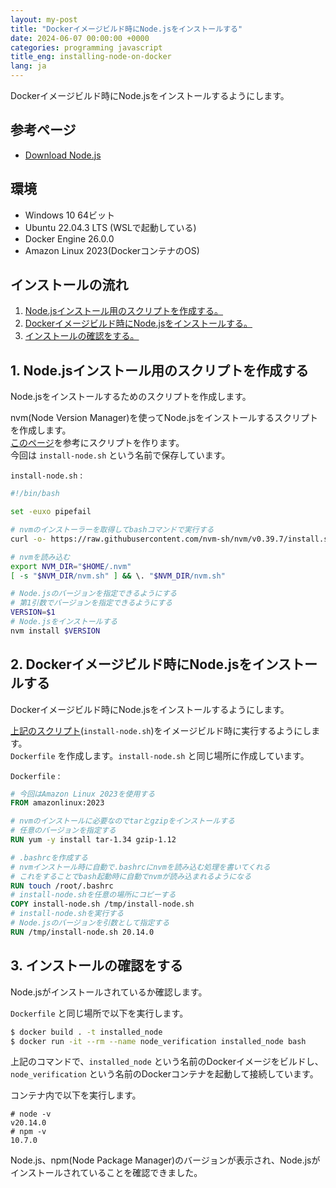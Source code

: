 ```yaml
---
layout: my-post
title: "Dockerイメージビルド時にNode.jsをインストールする"
date: 2024-06-07 00:00:00 +0000
categories: programming javascript
title_eng: installing-node-on-docker
lang: ja
---
```


Dockerイメージビルド時にNode.jsをインストールするようにします。

## 参考ページ
- [Download Node.js](https://nodejs.org/en/download/package-manager)

## 環境
- Windows 10 64ビット
- Ubuntu 22.04.3 LTS (WSLで起動している)
- Docker Engine 26.0.0
- Amazon Linux 2023(DockerコンテナのOS)

## インストールの流れ
1. [Node.jsインストール用のスクリプトを作成する。](#1-nodejsインストール用のスクリプトを作成する)
2. [Dockerイメージビルド時にNode.jsをインストールする。](#2-dockerイメージビルド時にnodejsをインストールする)
3. [インストールの確認をする。](#3-インストールの確認をする)

## 1. Node.jsインストール用のスクリプトを作成する
Node.jsをインストールするためのスクリプトを作成します。  

nvm(Node Version Manager)を使ってNode.jsをインストールするスクリプトを作成します。  
[このページ](https://nodejs.org/en/download/package-manager)を参考にスクリプトを作ります。  
今回は `install-node.sh` という名前で保存しています。

`install-node.sh` :
```bash
#!/bin/bash

set -euxo pipefail

# nvmのインストーラーを取得してbashコマンドで実行する
curl -o- https://raw.githubusercontent.com/nvm-sh/nvm/v0.39.7/install.sh | bash

# nvmを読み込む
export NVM_DIR="$HOME/.nvm"
[ -s "$NVM_DIR/nvm.sh" ] && \. "$NVM_DIR/nvm.sh"

# Node.jsのバージョンを指定できるようにする
# 第1引数でバージョンを指定できるようにする
VERSION=$1
# Node.jsをインストールする
nvm install $VERSION
```

## 2. Dockerイメージビルド時にNode.jsをインストールする
Dockerイメージビルド時にNode.jsをインストールするようにします。

[上記のスクリプト](#1-nodejsインストール用のスクリプトを作成する)(`install-node.sh`)をイメージビルド時に実行するようにします。  
`Dockerfile` を作成します。`install-node.sh` と同じ場所に作成しています。

`Dockerfile` :
```dockerfile
# 今回はAmazon Linux 2023を使用する
FROM amazonlinux:2023

# nvmのインストールに必要なのでtarとgzipをインストールする
# 任意のバージョンを指定する
RUN yum -y install tar-1.34 gzip-1.12

# .bashrcを作成する
# nvmインストール時に自動で.bashrcにnvmを読み込む処理を書いてくれる
# これをすることでbash起動時に自動でnvmが読み込まれるようになる
RUN touch /root/.bashrc
# install-node.shを任意の場所にコピーする
COPY install-node.sh /tmp/install-node.sh
# install-node.shを実行する
# Node.jsのバージョンを引数として指定する
RUN /tmp/install-node.sh 20.14.0
```

## 3. インストールの確認をする
Node.jsがインストールされているか確認します。

`Dockerfile` と同じ場所で以下を実行します。

```bash
$ docker build . -t installed_node
$ docker run -it --rm --name node_verification installed_node bash
```

上記のコマンドで、`installed_node` という名前のDockerイメージをビルドし、`node_verification` という名前のDockerコンテナを起動して接続しています。

コンテナ内で以下を実行します。

```
# node -v
v20.14.0
# npm -v
10.7.0
```

Node.js、npm(Node Package Manager)のバージョンが表示され、Node.jsがインストールされていることを確認できました。